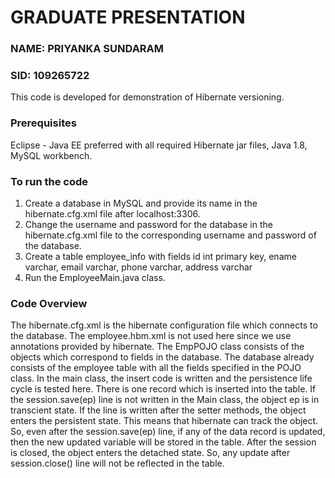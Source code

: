# GRADUATE PRESENTATION

### NAME: PRIYANKA SUNDARAM
### SID: 109265722

This code is developed for demonstration of Hibernate versioning.

### Prerequisites

Eclipse - Java EE preferred with all required Hibernate jar files, Java 1.8, MySQL workbench.

### To run the code

1. Create a database in MySQL and provide its name in the hibernate.cfg.xml file after localhost:3306.
2. Change the username and password for the database in the hibernate.cfg.xml file to the corresponding username and password of the database.
3. Create a table employee_info with fields id int primary key, ename varchar, email varchar, phone varchar, address varchar
4. Run the EmployeeMain.java class.

### Code Overview

The hibernate.cfg.xml is the hibernate configuration file which connects to the database. The employee.hbm.xml is not used here since we use annotations provided by hibernate. The EmpPOJO class consists of the objects which correspond to fields in the database. The database already consists of the employee table with all the fields specified in the POJO class. In the main class, the insert code is written and the persistence life cycle is tested here. There is one record which is inserted into the table. If the session.save(ep) line is not written in the Main class, the object ep is in transcient state. If the line is written after the setter methods, the object enters the persistent state. This means that hibernate can track the object. So, even after the session.save(ep) line, if any of the data record is updated, then the new updated variable will be stored in the table. After the session is closed, the object enters the detached state. So, any update after session.close() line will not be reflected in the table. 
 
